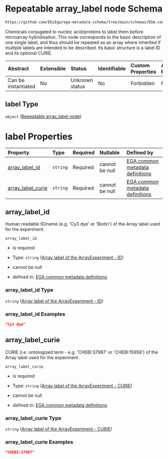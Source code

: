 # Repeatable array_label node Schema

```txt
https://github.com/EbiEga/ega-metadata-schema/tree/main/schemas/EGA.common-definitions.json#/definitions/sample-label-association/properties/label
```

Chemicals conjugated to nucleic acid/proteins to label them before microarray hybridisation. This node corresponds to the basic description of one single label, and thus should be repeated as an array where inherited if multiple labels are intended to be described. Its basic structure is a label ID and its optional CURIE.

| Abstract            | Extensible | Status         | Identifiable | Custom Properties | Additional Properties | Access Restrictions | Defined In                                                                                |
| :------------------ | :--------- | :------------- | :----------- | :---------------- | :-------------------- | :------------------ | :---------------------------------------------------------------------------------------- |
| Can be instantiated | No         | Unknown status | No           | Forbidden         | Forbidden             | none                | [EGA.common-definitions.json*](../out/EGA.common-definitions.json "open original schema") |

## label Type

`object` ([Repeatable array_label node](ega-2-definitions-repeatable-array_label-node.md))

# label Properties

| Property                                | Type     | Required | Nullable       | Defined by                                                                                                                                                                                                                                                                                    |
| :-------------------------------------- | :------- | :------- | :------------- | :-------------------------------------------------------------------------------------------------------------------------------------------------------------------------------------------------------------------------------------------------------------------------------------------- |
| [array_label_id](#array_label_id)       | `string` | Required | cannot be null | [EGA common metadata definitions](ega-2-definitions-repeatable-array_label-node-properties-array-label-of-the-arrayexperiment---id.md "https://github.com/EbiEga/ega-metadata-schema/tree/main/schemas/EGA.common-definitions.json#/definitions/array_label/properties/array_label_id")       |
| [array_label_curie](#array_label_curie) | `string` | Required | cannot be null | [EGA common metadata definitions](ega-2-definitions-repeatable-array_label-node-properties-array-label-of-the-arrayexperiment---curie.md "https://github.com/EbiEga/ega-metadata-schema/tree/main/schemas/EGA.common-definitions.json#/definitions/array_label/properties/array_label_curie") |

## array_label_id

Human readable ID/name (e.g. 'Cy3 dye' or 'Biotin') of the Array label used for the experiment.

`array_label_id`

*   is required

*   Type: `string` ([Array label of the ArrayExperiment - ID](ega-2-definitions-repeatable-array_label-node-properties-array-label-of-the-arrayexperiment---id.md))

*   cannot be null

*   defined in: [EGA common metadata definitions](ega-2-definitions-repeatable-array_label-node-properties-array-label-of-the-arrayexperiment---id.md "https://github.com/EbiEga/ega-metadata-schema/tree/main/schemas/EGA.common-definitions.json#/definitions/array_label/properties/array_label_id")

### array_label_id Type

`string` ([Array label of the ArrayExperiment - ID](ega-2-definitions-repeatable-array_label-node-properties-array-label-of-the-arrayexperiment---id.md))

### array_label_id Examples

```json
"Cy3 dye"
```

## array_label_curie

CURIE (i.e. ontologized term - e.g. 'CHEBI:37987' or 'CHEBI:15956') of the Array label used for the experiment.

`array_label_curie`

*   is required

*   Type: `string` ([Array label of the ArrayExperiment - CURIE](ega-2-definitions-repeatable-array_label-node-properties-array-label-of-the-arrayexperiment---curie.md))

*   cannot be null

*   defined in: [EGA common metadata definitions](ega-2-definitions-repeatable-array_label-node-properties-array-label-of-the-arrayexperiment---curie.md "https://github.com/EbiEga/ega-metadata-schema/tree/main/schemas/EGA.common-definitions.json#/definitions/array_label/properties/array_label_curie")

### array_label_curie Type

`string` ([Array label of the ArrayExperiment - CURIE](ega-2-definitions-repeatable-array_label-node-properties-array-label-of-the-arrayexperiment---curie.md))

### array_label_curie Examples

```json
"CHEBI:37987"
```
